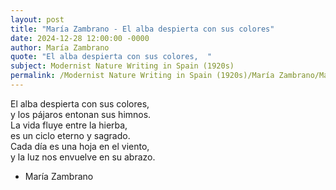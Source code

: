 ```yaml
---
layout: post
title: "María Zambrano - El alba despierta con sus colores"
date: 2024-12-28 12:00:00 -0000
author: María Zambrano
quote: "El alba despierta con sus colores,  "
subject: Modernist Nature Writing in Spain (1920s)
permalink: /Modernist Nature Writing in Spain (1920s)/María Zambrano/María Zambrano - El alba despierta con sus colores
---
```


El alba despierta con sus colores,  
y los pájaros entonan sus himnos.  
La vida fluye entre la hierba,  
es un ciclo eterno y sagrado.  
Cada día es una hoja en el viento,  
y la luz nos envuelve en su abrazo.

- María Zambrano
